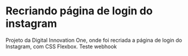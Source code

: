 # Recriando página de login do instagram
Projeto da Digital Innovation One, onde foi recriada a página de login do Instagram, com CSS Flexbox.
Teste webhook
